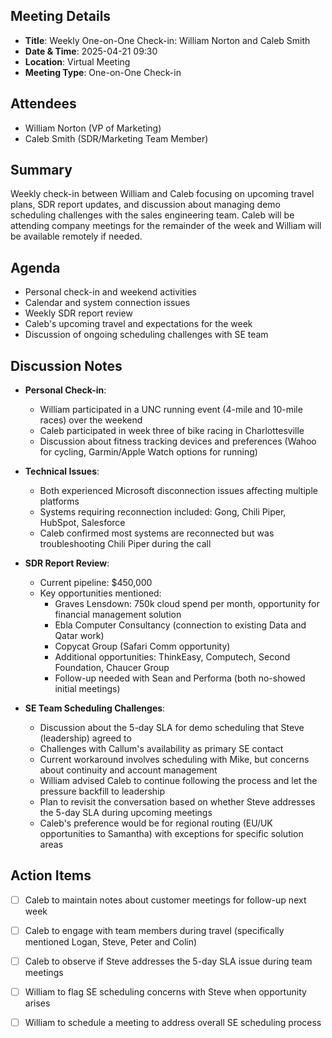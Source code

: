  ## Meeting Details 
 - **Title**: Weekly One-on-One Check-in: William Norton and Caleb Smith 
 - **Date & Time**: 2025-04-21 09:30 
 - **Location**: Virtual Meeting 
 - **Meeting Type**: One-on-One Check-in

## Attendees

- William Norton (VP of Marketing)
- Caleb Smith (SDR/Marketing Team Member)

## Summary

Weekly check-in between William and Caleb focusing on upcoming travel plans, SDR report updates, and discussion about managing demo scheduling challenges with the sales engineering team. Caleb will be attending company meetings for the remainder of the week and William will be available remotely if needed.

## Agenda
- Personal check-in and weekend activities
- Calendar and system connection issues
- Weekly SDR report review
- Caleb's upcoming travel and expectations for the week
- Discussion of ongoing scheduling challenges with SE team

## Discussion Notes

- **Personal Check-in**:
    
    - William participated in a UNC running event (4-mile and 10-mile races) over the weekend
    - Caleb participated in week three of bike racing in Charlottesville
    - Discussion about fitness tracking devices and preferences (Wahoo for cycling, Garmin/Apple Watch options for running)
- **Technical Issues**:
    
    - Both experienced Microsoft disconnection issues affecting multiple platforms
    - Systems requiring reconnection included: Gong, Chili Piper, HubSpot, Salesforce
    - Caleb confirmed most systems are reconnected but was troubleshooting Chili Piper during the call
- **SDR Report Review**:
    
    - Current pipeline: $450,000
    - Key opportunities mentioned:
        - Graves Lensdown: 750k cloud spend per month, opportunity for financial management solution
        - Ebla Computer Consultancy (connection to existing Data and Qatar work)
        - Copycat Group (Safari Comm opportunity)
        - Additional opportunities: ThinkEasy, Computech, Second Foundation, Chaucer Group
        - Follow-up needed with Sean and Performa (both no-showed initial meetings)
- **SE Team Scheduling Challenges**:
    
    - Discussion about the 5-day SLA for demo scheduling that Steve (leadership) agreed to
    - Challenges with Callum's availability as primary SE contact
    - Current workaround involves scheduling with Mike, but concerns about continuity and account management
    - William advised Caleb to continue following the process and let the pressure backfill to leadership
    - Plan to revisit the conversation based on whether Steve addresses the 5-day SLA during upcoming meetings
    - Caleb's preference would be for regional routing (EU/UK opportunities to Samantha) with exceptions for specific solution areas

## Action Items

- [ ] Caleb to maintain notes about customer meetings for follow-up next week
- [ ] Caleb to engage with team members during travel (specifically mentioned Logan, Steve, Peter and Colin)
- [ ] Caleb to observe if Steve addresses the 5-day SLA issue during team meetings
- [ ] William to flag SE scheduling concerns with Steve when opportunity arises
- [ ] William to schedule a meeting to address overall SE scheduling process

